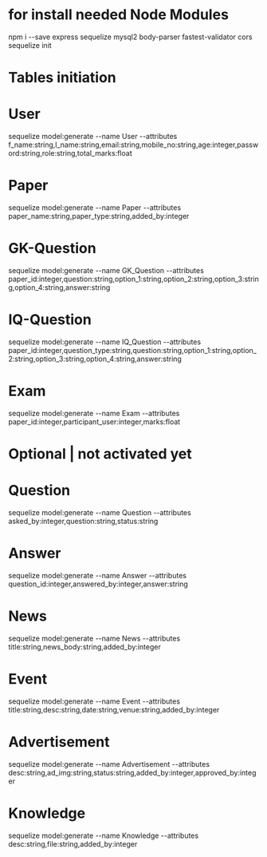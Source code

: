 # for install needed Node Modules
npm i --save express sequelize mysql2 body-parser fastest-validator cors
sequelize init

# Tables initiation

# User
sequelize model:generate --name User --attributes f_name:string,l_name:string,email:string,mobile_no:string,age:integer,password:string,role:string,total_marks:float

# Paper
sequelize model:generate --name Paper --attributes paper_name:string,paper_type:string,added_by:integer

# GK-Question
sequelize model:generate --name GK_Question --attributes paper_id:integer,question:string,option_1:string,option_2:string,option_3:string,option_4:string,answer:string

# IQ-Question
sequelize model:generate --name IQ_Question --attributes paper_id:integer,question_type:string,question:string,option_1:string,option_2:string,option_3:string,option_4:string,answer:string

# Exam
sequelize model:generate --name Exam --attributes paper_id:integer,participant_user:integer,marks:float

# Optional | not activated yet

# Question
sequelize model:generate --name Question --attributes asked_by:integer,question:string,status:string

# Answer
sequelize model:generate --name Answer --attributes question_id:integer,answered_by:integer,answer:string

# News
sequelize model:generate --name News --attributes title:string,news_body:string,added_by:integer

# Event
sequelize model:generate --name Event --attributes title:string,desc:string,date:string,venue:string,added_by:integer

# Advertisement 
sequelize model:generate --name Advertisement --attributes desc:string,ad_img:string,status:string,added_by:integer,approved_by:integer

# Knowledge
sequelize model:generate --name Knowledge --attributes desc:string,file:string,added_by:integer
